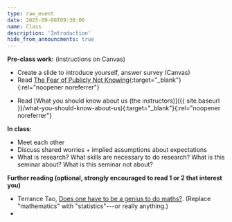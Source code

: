 ```yaml
---
type: raw_event
date: 2025-09-08T09:30:00
name: Class
description: 'Introduction'
hide_from_announcments: true
---
```


**Pre-class work:** (instructions on Canvas)

* Create a slide to introduce yourself, answer survey (Canvas)
* Read [The Fear of Publicly Not Knowing](https://medium.com/bucknell-hci/the-fear-of-publicly-not-knowing-239e1b7a39f3){:target="_blank"}{:rel="noopener noreferrer"}
<!-- * Watch [Your Body Language May Shape Who You Are](https://www.youtube.com/watch?v=Ks-_Mh1QhMc){:target="_blank"}{:rel="noopener noreferrer"} -->
* Read [What you should know about us (the instructors)]({{ site.baseurl }}/what-you-should-know-about-us){:target="_blank"}{:rel="noopener noreferrer"}

**In class:**

* Meet each other
* Discuss shared worries + implied assumptions about expectations
* What is research? What skills are necessary to do research? What is this seminar about? What is this seminar not about?

**Further reading (optional, strongly encouraged to read 1 or 2 that interest you)**

* Terrance Tao, [Does one have to be a genius to do maths?](https://terrytao.wordpress.com/career-advice/does-one-have-to-be-a-genius-to-do-maths/). (Replace "mathematics" with "statistics"---or really anything.)
* 